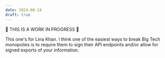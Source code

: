 ```yaml
---
date: 2024-08-24
draft: true
---
```

🚧 THIS IS A WORK IN PROGRESS 🚧 

This one's for Lina Khan. I think one of the easiest ways to break Big Tech monopolies is to require them to sign their API endpoints and/or allow for signed exports of your information.  